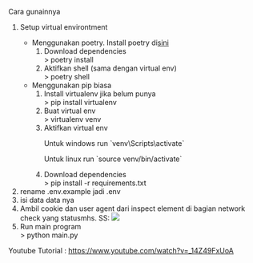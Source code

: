 Cara gunainnya
<ol>
    <li>Setup virtual environtment </li>
    <ul>
        <li>
        Menggunakan poetry. Install poetry di<a href="https://python-poetry.org/docs/#installation">sini</a>
        <ol>
            <li>Download dependencies</li>
            > poetry install
            <li>Aktifkan shell (sama dengan virtual env)</li>
            > poetry shell
        </ol>
        </li>
        <li>
        Menggunakan pip biasa
        <ol>
            <li>Install virtualenv jika belum punya</li>
                > pip install virtualenv
            <li>Buat virtual env</li>
                > virtualenv venv
            <li>Aktifkan virtual env</li>
                <p>Untuk windows run `venv\Scripts\activate`</p>
                <p>Untuk linux run `source venv/bin/activate`</p>
            <li>Download dependencies</li>
                > pip install -r requirements.txt
        </ol>
        </li>
    </ul>
    <li>rename .env.example jadi .env </li>
    <li>isi data data nya</li>
    <li>Ambil cookie dan user agent dari inspect element di bagian network check yang statusmhs. SS: <image src='./ss.png' />
    </li>
    <li> Run main program</li>
        > python main.py
</ol>


Youtube Tutorial : https://www.youtube.com/watch?v=_14Z49FxUoA
